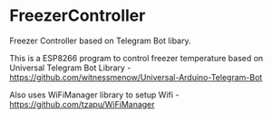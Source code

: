 # FreezerController
Freezer Controller based on Telegram Bot libary.

This is a ESP8266 program to control freezer temperature based on Universal Telegram Bot Library - https://github.com/witnessmenow/Universal-Arduino-Telegram-Bot

Also uses WiFiManager library to setup Wifi - https://github.com/tzapu/WiFiManager
